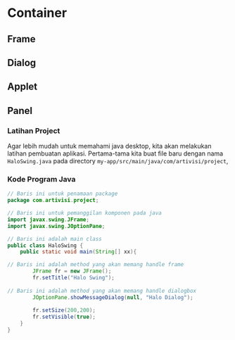 # Container #

## Frame ##

## Dialog ##

## Applet ##

## Panel ## 

### Latihan Project ###
Agar lebih mudah untuk memahami java desktop, kita akan melakukan latihan pembuatan aplikasi.
Pertama-tama kita buat file baru dengan nama `HaloSwing.java` pada directory `my-app/src/main/java/com/artivisi/project`,

### Kode Program Java ###

```java
// Baris ini untuk penamaan package
package com.artivisi.project;

// Baris ini untuk pemanggilan komponen pada java
import javax.swing.JFrame;
import javax.swing.JOptionPane;

// Baris ini adalah main class
public class HaloSwing {
	public static void main(String[] xx){

// Baris ini adalah method yang akan memang handle frame
		JFrame fr = new JFrame();   	
		fr.setTitle("Halo Swing"); 		
		
// Baris ini adalah method yang akan memang handle dialogbox
		JOptionPane.showMessageDialog(null, "Halo Dialog"); 	
		
		fr.setSize(200,200);
		fr.setVisible(true);
	}
}
```
